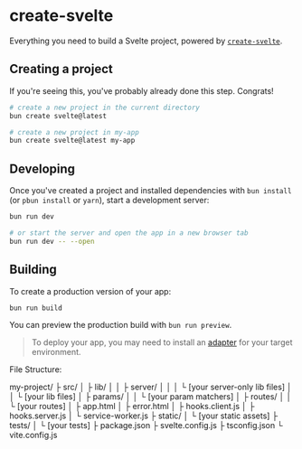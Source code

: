 # create-svelte

Everything you need to build a Svelte project, powered by [`create-svelte`](https://github.com/sveltejs/kit/tree/main/packages/create-svelte).

## Creating a project

If you're seeing this, you've probably already done this step. Congrats!

```bash
# create a new project in the current directory
bun create svelte@latest

# create a new project in my-app
bun create svelte@latest my-app
```

## Developing

Once you've created a project and installed dependencies with `bun install` (or `pbun install` or `yarn`), start a development server:

```bash
bun run dev

# or start the server and open the app in a new browser tab
bun run dev -- --open
```

## Building

To create a production version of your app:

```bash
bun run build
```

You can preview the production build with `bun run preview`.

> To deploy your app, you may need to install an [adapter](https://kit.svelte.dev/docs/adapters) for your target environment.

File Structure:

my-project/
├ src/
│ ├ lib/
│ │ ├ server/
│ │ │ └ [your server-only lib files]
│ │ └ [your lib files]
│ ├ params/
│ │ └ [your param matchers]
│ ├ routes/
│ │ └ [your routes]
│ ├ app.html
│ ├ error.html
│ ├ hooks.client.js
│ ├ hooks.server.js
│ └ service-worker.js
├ static/
│ └ [your static assets]
├ tests/
│ └ [your tests]
├ package.json
├ svelte.config.js
├ tsconfig.json
└ vite.config.js
